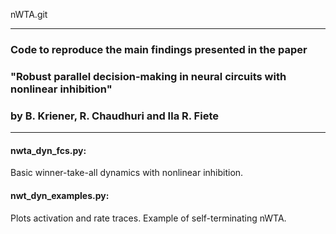 nWTA.git
__________________________________________________________
### Code to reproduce the main findings presented in the paper
### "Robust parallel decision-making in neural circuits with nonlinear inhibition"
### by B. Kriener, R. Chaudhuri and Ila R. Fiete
__________________________________________________________

#### nwta_dyn_fcs.py:

Basic winner-take-all dynamics with nonlinear inhibition.

#### nwt_dyn_examples.py:

Plots activation and rate traces.
Example of self-terminating nWTA.